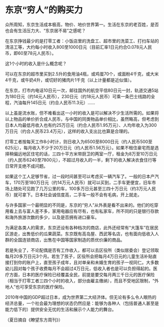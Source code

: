 # 东京“穷人”的购买力

众所周知，东京生活成本极高，物价、地价世界第一。生活在东京的老百姓，是否也会有生活压力大、“东京居不易”之感呢？

在东京挣钱最少的是打零工者：小饭店里的洗盘工、超市里的洗菜工、打扫车站的清洁工等，大约每小时收入800至1000日元（目前汇率1日元约合O.078元人民币，即60至78元人民币）。

这1个小时的收入是什么概念呢？

可以在东京的超市里买到2.5升的食用油4瓶，或鸡蛋70个，或面粉4千克，或大米4千克，或牛奶4升，或切好的猪肉片1千克（以上计量都是近似值）。

在东京，打市内电话10日元一次，邮往国外的航空平信80日元一封，轨道交通5站为180日元（约14元人民币），230日元（约18元人民币）可乘一条巴士线路的全程，汽油每升145日元（约合人民币11.3元）……

以上虽是流水账，但不难看出这一小时的收入是可以解决不少生活所需的。如果将以上物品的单价折合成人民币，与中国的同类物品单价相比，虽然略高，但考虑到日本人均最低月收入也有约25万日元（约合人民币1.95万元）、人均年收入为300万日元（约合人民币23.4万元），这样的收入支出比也算是合理的。

打零工者按每天工作8小时计，则日收入为6500至8000日元（约人民币500至625元），每月收入不少于20万日元（约人民币1.56万元）。如果不租住豪宅而是选择稍偏远地区住宅的话，三四十平方米带厨卫的两室一厅，租金为8万至10万日元（约人民币6240至7800元），不超过月收入的一半，剩下的收入解决衣食住行等日常开支绝不成问题。

如果这个工人足够节省，过一段时间甚至可以考虑买一辆汽车了。一般的日本产汽车，170万至180万日元（约14万元人民币）就可以买到，二手车更便宜，旧车市场上随处可见跑了几万公里的车，100多万日元甚至三四十万日元（约3万元人民币）就可拿下。日本社会诚信度高，二手车一般不会有毛病，开上就走。

与许多国家一个最明显的不同是，东京的“穷人”从外表是看不出来的。他们的吃穿用看上去与富人差不多，家用电器应有尽有，也有私家车，所不同的只是银行存款和海外旅游次数的多少，以及是否拥有进口豪车。

为满足各类人的需求，东京还设有各种档次的商店，此外还经常有“大篷车”在居民区游走，出售低价的瓜果蔬菜。东京既有高岛屋、西武等名店，也有面向低收入人群的全国连锁商店，出售在中国等国家制造的质优价廉的商品。

若是失业了，不论配偶是否有工作收入，都可以去区役所（类似居委会）登记领取每月20多万日元3个月。若生了孩子，区役所会把每月4万日元的儿童生活补贴直接打到你的账户上，直至孩子成年，且对单亲和未婚生育的孩子一视同仁。大多数幼儿园对每个孩子收费每月不会超过4万日元，低收入者也是可以负担得起的。医疗方面，日本的医疗保险已经覆盖全民，前提是要交每月两三千日元的医疗保险（相当于打零工者三四个小时的收入，部分由雇主缴纳），而且不受地区限制，“外地人”也可享受东京的医疗保险。

2010年中国的GDP超过日本，成为世界第二大经济体。但无论有多么令人眼热的经济总量，一个社会最为理想的状态仍然应是：能够为各种人（包括普通人甚至是能力低下的）提供安全无忧的生活和展示个人能力的舞台。

（夏日摘自《瞭望东方周刊》）